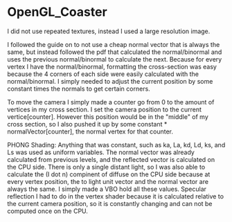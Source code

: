 # OpenGL_Coaster

I did not use repeated textures, instead I used a large resolution image.

I followed the guide on to not use a cheap normal vector that is always the same, but instead followed the pdf that calculated the normal/binormal and uses the previous normal/binormal to calculate the next. Because for every vertex I have the normal/binormal, formatting the cross-section was easy because the 4 corners of each side were easily calculated with the normal/binormal. I simply needed to adjust the current position by some constant times the normals to get certain corners.

To move the camera I simply made a counter go from 0 to the amount of vertices in my cross section. I set the camera position to the current vertice[counter]. However this position would be in the "middle" of my cross section, so I also pushed it up by some constant * normalVector[counter], the normal vertex for that counter.

PHONG Shading:
Anything that was constant, such as ka, La, kd, Ld, ks, and Ls was used as uniform variables. The normal vector was already calculated from previous levels, and the reflected vector is calculated on the CPU side. There is only a single distant light, so I was also able to calculate the (I dot n) compinent of diffuse on the CPU side because at every vertex position, the to light unit vector and the normal vector are always the same. I simply made a VBO hold all these values. Specular reflection I had to do in the vertex shader because it is calculated relative to the current camera position, so it is constantly changing and can not be computed once on the CPU.